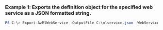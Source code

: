 ### Example 1: Exports the definition object for the specified web service as a JSON formatted string.
```powershell
PS C:\> Export-AzMlWebService -OutputFile C:\mlservice.json -WebService $svc
```

